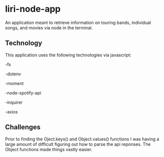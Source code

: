 # liri-node-app
An application meant to retrieve information on touring bands, individual songs, and movies via node in the terminal.

## Technology
This application uses the following technologies via javascript:

-fs

-dotenv

-moment

-node-spotify-api

-inquirer

-axios

## Challenges
Prior to finding the Oject.keys() and Object.values() functions I was having a large amount of difficult figuring out how to parse the api reponses.  The Object functions made things vastly easier.
